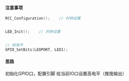 #### 注意事项

```c
RCC_Configuration();    // 时钟设置


LED_Init();    // 时钟设置


// 给电平
GPIO_SetBits(LEDPORT, LED1);

```


#### 思路

初始化GPIO口，配置引脚
给当前IO口设置高电平（推挽输出）